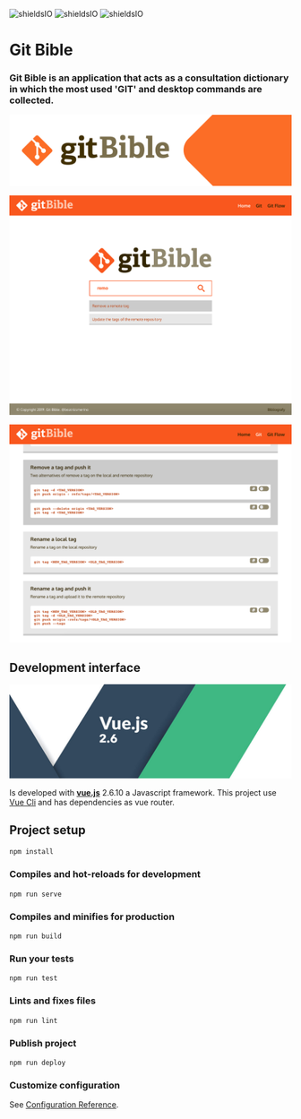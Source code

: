 ![shieldsIO](https://img.shields.io/github/issues/beatrizsmerino/git-bible)
![shieldsIO](https://img.shields.io/github/forks/beatrizsmerino/git-bible)
![shieldsIO](https://img.shields.io/github/stars/beatrizsmerino/git-bible)

# Git Bible

### Git Bible is an application that acts as a consultation dictionary in which the most used 'GIT' and desktop commands are collected.

![GitBible](https://github.com/beatrizsmerino/git-bible/blob/master/doc/images/git-bible-head.svg)

![GitBible - Git search](https://github.com/beatrizsmerino/git-bible/blob/master/doc/images/git-bible-screenshots-1.jpg)

![GitBible - Git commands](https://github.com/beatrizsmerino/git-bible/blob/master/doc/images/git-bible-screenshots-2.jpg)

## Development interface

![GitBible - Git commands](https://github.com/beatrizsmerino/git-bible/blob/master/doc/images/vue-js-2.jpg)

Is developed with **[vue.js](https://vuejs.org/)** 2.6.10 a Javascript framework. This project use [Vue Cli](https://cli.vuejs.org/) and has dependencies as vue router.

## Project setup

```
npm install
```

### Compiles and hot-reloads for development

```
npm run serve
```

### Compiles and minifies for production

```
npm run build
```

### Run your tests

```
npm run test
```

### Lints and fixes files

```
npm run lint
```

### Publish project

```
npm run deploy
```

### Customize configuration

See [Configuration Reference](https://cli.vuejs.org/config/).
